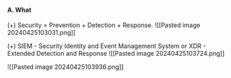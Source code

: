 #### A. What
(+) Security = Prevention + Detection + Response.
![[Pasted image 20240425103031.png]]

(+) SIEM - Security Identity and Event Management System or XDR - Extended Detection and Response
![[Pasted image 20240425103724.png]]


![[Pasted image 20240425103936.png]]